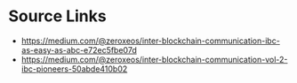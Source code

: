 # Source Links

- https://medium.com/@zeroxeos/inter-blockchain-communication-ibc-as-easy-as-abc-e72ec5fbe07d
- https://medium.com/@zeroxeos/inter-blockchain-communication-vol-2-ibc-pioneers-50abde410b02
